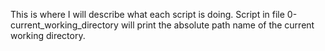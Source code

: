 This is where I will describe what each script is doing.
Script in file 0-current_working_directory will print the absolute path name of the current working directory.

